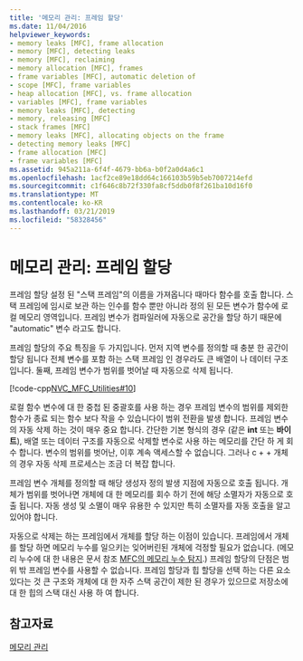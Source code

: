```yaml
---
title: '메모리 관리: 프레임 할당'
ms.date: 11/04/2016
helpviewer_keywords:
- memory leaks [MFC], frame allocation
- memory [MFC], detecting leaks
- memory [MFC], reclaiming
- memory allocation [MFC], frames
- frame variables [MFC], automatic deletion of
- scope [MFC], frame variables
- heap allocation [MFC], vs. frame allocation
- variables [MFC], frame variables
- memory leaks [MFC], detecting
- memory, releasing [MFC]
- stack frames [MFC]
- memory leaks [MFC], allocating objects on the frame
- detecting memory leaks [MFC]
- frame allocation [MFC]
- frame variables [MFC]
ms.assetid: 945a211a-6f4f-4679-bb6a-b0f2a0d4a6c1
ms.openlocfilehash: 1acf2ce89e18dd64c166103b59b5eb7007214efd
ms.sourcegitcommit: c1f646c8b72f330fa8cf5ddb0f8f261ba10d16f0
ms.translationtype: MT
ms.contentlocale: ko-KR
ms.lasthandoff: 03/21/2019
ms.locfileid: "58328456"
---
```

# <a name="memory-management-frame-allocation"></a>메모리 관리: 프레임 할당

프레임 할당 설정 된 "스택 프레임"의 이름을 가져옵니다 때마다 함수를 호출 합니다. 스택 프레임에 임시로 보관 하는 인수를 함수 뿐만 아니라 정의 된 모든 변수가 함수에 로컬 메모리 영역입니다. 프레임 변수가 컴파일러에 자동으로 공간을 할당 하기 때문에 "automatic" 변수 라고도 합니다.

프레임 할당의 주요 특징을 두 가지입니다. 먼저 지역 변수를 정의할 때 충분 한 공간이 할당 됩니다 전체 변수를 포함 하는 스택 프레임 인 경우라도 큰 배열이 나 데이터 구조입니다. 둘째, 프레임 변수가 범위를 벗어날 때 자동으로 삭제 됩니다.

[!code-cpp[NVC_MFC_Utilities#10](../mfc/codesnippet/cpp/memory-management-frame-allocation_1.cpp)]

로컬 함수 변수에 대 한 중첩 된 중괄호를 사용 하는 경우 프레임 변수의 범위를 제외한 함수가 종료 되는 함수 보다 작을 수 있습니다이 범위 전환을 발생 합니다. 프레임 변수의 자동 삭제 하는 것이 매우 중요 합니다. 간단한 기본 형식의 경우 (같은 **int** 또는 **바이트**), 배열 또는 데이터 구조를 자동으로 삭제할 변수로 사용 하는 메모리를 간단 하 게 회수 합니다. 변수의 범위를 벗어난, 이후 계속 액세스할 수 없습니다. 그러나 c + + 개체의 경우 자동 삭제 프로세스는 조금 더 복잡 합니다.

프레임 변수 개체를 정의할 때 해당 생성자 정의 발생 지점에 자동으로 호출 됩니다. 개체가 범위를 벗어나면 개체에 대 한 메모리를 회수 하기 전에 해당 소멸자가 자동으로 호출 됩니다. 자동 생성 및 소멸이 매우 유용한 수 있지만 특히 소멸자를 자동 호출을 알고 있어야 합니다.

자동으로 삭제는 하는 프레임에서 개체를 할당 하는 이점이 있습니다. 프레임에서 개체를 할당 하면 메모리 누수를 일으키는 잊어버린된 개체에 걱정할 필요가 없습니다. (메모리 누수에 대 한 내용은 문서 참조 [MFC의 메모리 누수 탐지](/previous-versions/visualstudio/visual-studio-2010/c99kz476(v=vs.100)).) 프레임 할당의 단점은 범위 밖 프레임 변수를 사용할 수 없습니다. 프레임 할당과 힙 할당을 선택 하는 다른 요소 있다는 것 큰 구조와 개체에 대 한 자주 스택 공간이 제한 된 경우가 있으므로 저장소에 대 한 힙의 스택 대신 사용 하 여 합니다.

## <a name="see-also"></a>참고자료

[메모리 관리](../mfc/memory-management.md)
